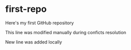 # first-repo
Here's my first GitHub repository

This line was modified manually during conficts resolution

New line was added locally